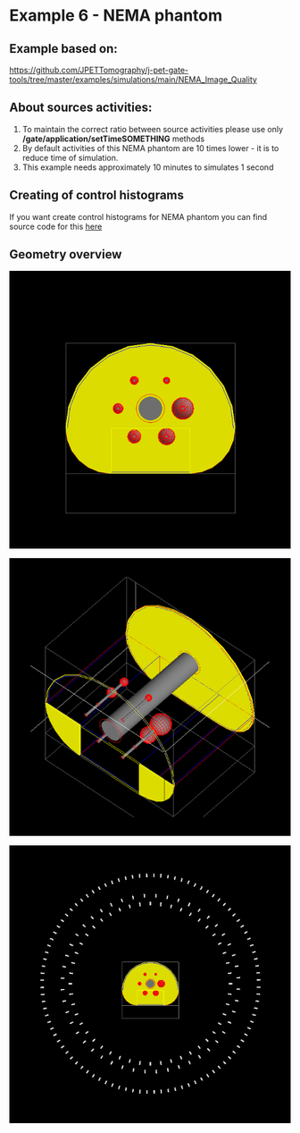 # Example 6 - NEMA phantom

## Example based on:

https://github.com/JPETTomography/j-pet-gate-tools/tree/master/examples/simulations/main/NEMA_Image_Quality

## About sources activities:

1. To maintain the correct ratio between source activities please use only **/gate/application/setTimeSOMETHING** methods
2. By default activities of this NEMA phantom are 10 times lower - it is to reduce time of simulation.
3. This example needs approximately 10 minutes to simulates 1 second

## Creating of control histograms
If you want create control histograms for NEMA phantom you can find source code for this [here](https://github.com/BlurredChoise/DataAnalysisFromSimulations/tree/master/NEMAControlHistograms)

## Geometry overview

![Alt text](images/NEMA-front.png?raw=false "Front of phantom")

![Alt text](images/NEMA-sideway-view.png?raw=false "Sideway view of phantom")

![Alt text](images/NEMAandJPET3LAYERS.png?raw=false "Phantom and 3 layers geometry")
